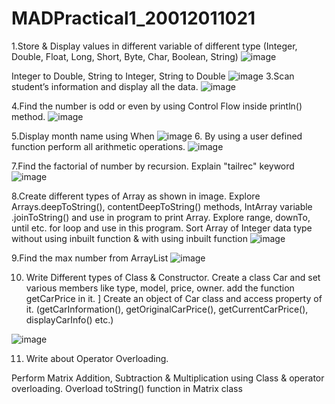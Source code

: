 # MADPractical1_20012011021
1.Store & Display values in different variable of different type (Integer, Double, Float, Long, Short, Byte, Char, Boolean, String)
![image](https://user-images.githubusercontent.com/110648083/185970570-4788b25f-dfa4-4996-9fdf-697f477cdeff.png)


Integer to Double, String to Integer, String to Double
![image](https://user-images.githubusercontent.com/110648083/185970237-f280ea1c-182b-4555-8cb9-406b5ef58ee2.png)
3.Scan student’s information and display all the data.
![image](https://user-images.githubusercontent.com/110648083/185970735-c6676452-7076-4c5b-8a8a-513760e556f4.png)

4.Find the number is odd or even by using Control Flow inside println() method.
![image](https://user-images.githubusercontent.com/110648083/185969757-1a2088b4-24cf-465f-bf26-4ce79f1fb063.png)

5.Display month name using When
![image](https://user-images.githubusercontent.com/110648083/185969640-bacdb212-24e4-445f-a5d9-6a8c36b2ac7e.png)
6. By using a user defined function perform all arithmetic operations.
![image](https://user-images.githubusercontent.com/110648083/185969572-468568c6-b1c5-4c88-8cdf-d1d4f8a60f34.png)

7.Find the factorial of number by recursion. Explain "tailrec" keyword
![image](https://user-images.githubusercontent.com/110648083/185969835-f52be0c2-42d3-4fb0-ac57-2cb14ea5c556.png)


8.Create different types of Array as shown in image. Explore Arrays.deepToString(), contentDeepToString() methods, IntArray variable .joinToString()  and use in program to print Array.
Explore range, downTo, until etc. for loop and use in this program. Sort Array of Integer data type without using inbuilt function & with using inbuilt function
![image](https://user-images.githubusercontent.com/110648083/185969442-5b34ad69-9f87-4176-8153-c4999e6a2ecd.png)


9.Find the max number from ArrayList
![image](https://user-images.githubusercontent.com/110648083/185969354-a4801535-90d6-4f54-b34f-2ad180af633b.png)



10. Write Different types of Class & Constructor. Create a class Car and set various members like type, model, price, owner. add the function getCarPrice in it. ]
Create an object of Car class and access property of it. (getCarInformation(), getOriginalCarPrice(), getCurrentCarPrice(), displayCarInfo() etc.)

![image](https://user-images.githubusercontent.com/110648083/185969128-975525a9-c202-4d5c-b6bd-3c6c7da843a3.png)

11. Write about Operator Overloading. 

Perform Matrix Addition, Subtraction & Multiplication using Class & operator overloading. Overload toString() function in Matrix class

